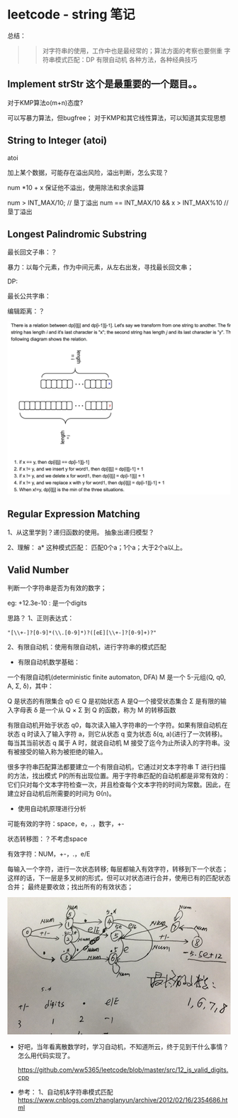# leetcode - string 笔记

总结：
>> 对字符串的使用，工作中也是最经常的；算法方面的考察也要侧重
>> 字符串模式匹配：DP 有限自动机 各种方法，各种经典技巧
>> 

## Implement strStr  这个是最重要的一个题目。。

对于KMP算法o(m+n)态度?

可以写暴力算法，但bugfree； 对于KMP和其它线性算法，可以知道其实现思想



## String to Integer (atoi)

atoi

加上某个数据，可能存在溢出风险，溢出判断，怎么实现？

num *10 + x 保证他不溢出，使用除法和求余运算

num > INT_MAX/10; // 垦丁溢出
num == INT_MAX/10 && x > INT_MAX%10 //垦丁溢出


## Longest Palindromic Substring

最长回文子串：？

暴力：以每个元素，作为中间元素，从左右出发，寻找最长回文串；

DP:  


最长公共字串：



编辑距离：？

![-w500](media/15148615459143/15149758310631.jpg)



## Regular Expression Matching

1、从这里学到？递归函数的使用。
   抽象出递归模型？
   
   


2、理解： a*  这种模式匹配： 匹配0个a；1个a；大于2个a以上。




## Valid Number

判断一个字符串是否为有效的数字；

eg:  +12.3e-10 : 是一个digits

思路？
1、正则表达式：

   ` "[\\+-]?[0-9]*(\\.[0-9]*)?([eE][\\+-]?[0-9]+)?" `

2、有限自动机：使用有限自动机，进行字符串的模式匹配


* 有限自动机数学基础：

一个有限自动机(deterministic finite automaton, DFA) M 是一个 5-元组(Q, q0, A, Σ, δ)，其中：

Q 是状态的有限集合
q0 ∈ Q 是初始状态
A  是Q一个接受状态集合
Σ 是有限的输入字母表
δ 是一个从 Q × Σ 到 Q 的函数，称为 M 的转移函数

有限自动机开始于状态 q0，每次读入输入字符串的一个字符。如果有限自动机在状态 q 时读入了输入字符 a，则它从状态 q 变为状态 δ(q, a)(进行了一次转移)。每当其当前状态 q 属于 A 时，就说自动机 M 接受了迄今为止所读入的字符串。没有被接受的输入称为被拒绝的输入。

很多字符串匹配算法都要建立一个有限自动机，它通过对文本字符串 T 进行扫描的方法，找出模式 P的所有出现位置。用于字符串匹配的自动机都是非常有效的：它们只对每个文本字符检查一次，并且检查每个文本字符的时间为常数。因此，在建立好自动机后所需要的时间为 Θ(n)。


* 使用自动机原理进行分析

可能有效的字符：space，e，.，数字，+-  


状态转移图：？不考虑space

有效字符：NUM，+-，.，e/E

每输入一个字符，进行一次状态转移; 每层都输入有效字符，转移到下一个状态；这样的话，下一层是多叉树的形式，但可以对状态进行合并，使用已有的匹配状态合并； 最终是要收敛；找出所有的有效状态；

![-w500](media/15148615459143/15154679376837.jpg)


* 好吧，当年看离散数学时，学习自动机，不知道所云，终于见到干什么事情？怎么用代码实现了。
    
    https://github.com/ww5365/leetcode/blob/master/src/12_is_valid_digits.cpp



* 参考：
1、自动机&字符串模式匹配
https://www.cnblogs.com/zhanglanyun/archive/2012/02/16/2354686.html



 ## 


